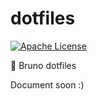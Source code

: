 # dotfiles

[![Apache License](http://img.shields.io/badge/license-ASL-blue.svg)](https://github.com/brunocvcunha/dense4j/blob/master/LICENSE)

:rocket: Bruno dotfiles



Document soon :)
